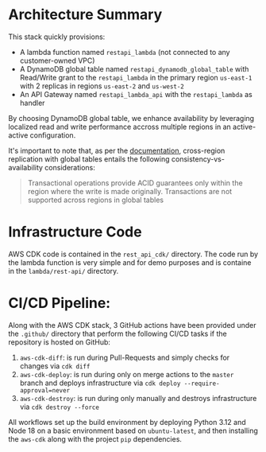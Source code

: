 # Architecture Summary

This stack quickly provisions:

- A lambda function named `restapi_lambda` (not connected to any customer-owned VPC)
- A DynamoDB global table named `restapi_dynamodb_global_table` with Read/Write grant to the `restapi_lambda` in the primary region `us-east-1` with 2 replicas in regions `us-east-2` and `us-west-2`
- An API Gateway named `restapi_lambda_api` with the `restapi_lambda` as handler

By choosing DynamoDB global table, we enhance availability by leveraging localized read and write performance accross multiple regions in an active-active configuration.

It's important to note that, as per the [documentation](https://docs.aws.amazon.com/amazondynamodb/latest/developerguide/GlobalTables.html#GlobalTablesReplicate), cross-region replication with global tables
entails the following consistency-vs-availability considerations:

> Transactional operations provide ACID guarantees only within the region where the write is made originally. Transactions are not supported across regions in global tables

# Infrastructure Code

AWS CDK code is contained in the `rest_api_cdk/` directory. The code run by the lambda function is very simple and for demo purposes and is containe in the `lambda/rest-api/` directory.

# CI/CD Pipeline:

Along with the AWS CDK stack, 3 GitHub actions have been provided under the `.github/` directory that perform the following CI/CD tasks if the repository is hosted on GitHub:

1. `aws-cdk-diff`: is run during Pull-Requests and simply checks for changes via `cdk diff`
1. `aws-cdk-deploy`: is run during only on merge actions to the `master` branch and deploys infrastructure via `cdk deploy --require-approval=never`
1. `aws-cdk-destroy`: is run during only manually and destroys infrastructure via `cdk destroy --force`

All workflows set up the build environment by deploying Python 3.12 and Node 18 on a basic environment based on `ubuntu-latest`, and then installing the `aws-cdk` along with the project `pip` dependencies.